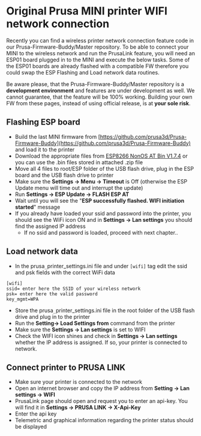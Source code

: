 # Original Prusa MINI printer WIFI network connection #

Recently you can find a wireless printer network connection feature code in our Prusa-Firmware-Buddy/Master repository. To be able to connect your MINI to the wireless network and run the PrusaLink feature, you will need an ESP01 board plugged in to the MINI and execute the below tasks. Some of the ESP01 boards are already flashed with a compatible FW therefore you could swap the ESP Flashing and Load network data routines.

Be aware please, that the Prusa-Firmware-Buddy/Master repository is a **development environment** and features are under development as well. We cannot guarantee, that the feature will be 100% working. Building your own FW from these pages, instead of using official release, is at **your sole risk**.

## Flashing ESP board ##

- Build the last MINI firmware from [https://github.com/prusa3d/Prusa-Firmware-Buddy](https://github.com/prusa3d/Prusa-Firmware-Buddy) and load it to the printer
- Download the appropriate files from [ESP8266 NonOS AT Bin V1.7.4](https://www.espressif.com/en/support/download/at?keys=&field_type_tid%5B%5D=14&field_type_tid%5B%5D=799) or you can use the .bin files stored in attached .zip file
- Move all 4 files to root/ESP folder of the USB flash drive, plug in the ESP board and the USB flash drive to printer
- Make sure the **Settings -> Menu -> Timeout** is Off (otherwise the ESP Update menu will time out and interrupt the update)
- Run **Settings -> ESP Update -> FLASH ESP AT**
- Wait until you will see the "**ESP successfully flashed. WIFI initiation started**"  message
- If you already have loaded your ssid and password into the printer, you should see the WiFi icon ON and in **Settings -> Lan settings** you should find the assigned IP address
    - If no ssid and password is loaded, proceed with next chapter..

## Load network data ##

- In the prusa`_`printer_settings.ini file and under `[wifi]` tag edit the ssid and psk fields with the correct WiFi data
```
[wifi]
ssid= enter here the SSID of your wireless network
psk= enter here the valid password
key_mgmt=WPA
```

- Store the prusa`_`printer_settings.ini file in the root folder of the USB flash drive and plug in to the printer
- Run the **Setting-> Load Settings from** command from the printer
- Make sure the **Settings -> Lan settings** is set to WIFI
- Check the WIFI icon shines and check in **Settings -> Lan settings** whether the IP address is assigned. If so, your printer is connected to network.

## Connect printer to PRUSA LINK ##
- Make sure your printer is connected to the network
- Open an internet browser and copy the IP address from **Setting -> Lan settings -> WIFI**
- PrusaLink page should open and request you to enter an api-key. You will find it in **Settings -> PRUSA LINK -> X-Api-Key**
- Enter the api key
- Telemetric and graphical information regarding the printer status should be displayed
